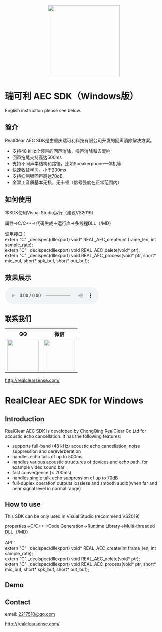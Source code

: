 <p align="center"><img width="230" src="http://realclearsense.com/img/images/github_icon.png"></p>


# 瑞可利 AEC SDK（Windows版）
English instruction please see below.
## 简介
RealClear AEC SDK是由重庆瑞可利科技有限公司开发的回声消除解决方案。
- 支持48 kHz全频带的回声消除，噪声消除和去混响
- 回声拖尾支持高达500ms
- 支持不同声学结构和路径，比如Speakerphone一体机等
- 快速收敛学习，小于200ms
- 支持抑制强回声高达70dB
- 全双工音质基本无损，无卡顿（信号强度在正常范围内）
## 如何使用
本SDK使用Visual Studio运行（建议VS2019）

属性->C/C++->代码生成->运行库->多线程DLL（/MD）

调用接口：  
extern "C" _declspec(dllexport) void* REAL_AEC_create(int frame_len, int sample_rate);  
extern "C" _declspec(dllexport) void REAL_AEC_delete(void* ptr);  
extern "C" _declspec(dllexport) void REAL_AEC_process(void* ptr, short* mic_buf, short* spk_buf, short* out_buf);  
## 效果展示

<audio controls="controls" >
      <source type="audio/mp3" src="https://github.com/realclearsense/Real_AEC_Windows/blob/master/reverberant_room_demo_data/aecout.mp3"></source>
      <p>Your browser does not support the audio element.</p>
</audio>

## 联系我们
|QQ|微信|
|--------|--------|
|<img width="100" src="http://realclearsense.com/img/images/qq.jpg">|<img width="100" src="http://realclearsense.com/img/images/wechat.jpg">|

http://realclearsense.com/


#       
#    
          
# RealClear AEC SDK for Windows
## Introduction
RealClear AEC SDK is developed by ChongQing RealClear Co.Ltd for acoustic echo cancellation. It has the following features:
- supports full-band (48 kHz) acoustic echo cancellation, noise suppression and dereverberation
- handles echo tails of up to 500ms
- handles various acoustic structures of devices and echo path, for example video sound bar
- fast convergence (< 200ms)
- handles single talk echo suppression of up to 70dB
- full-duplex operation outputs lossless and smooth audio(when far and near signal level in normal range)
## How to use
This SDK can be only used in Visual Studio (recommend VS2019)

properties->C/C++->Code Generation->Runtime Library->Multi-threaded DLL（/MD）

API：  
extern "C" _declspec(dllexport) void* REAL_AEC_create(int frame_len, int sample_rate);  
extern "C" _declspec(dllexport) void REAL_AEC_delete(void* ptr);  
extern "C" _declspec(dllexport) void REAL_AEC_process(void* ptr, short* mic_buf, short* spk_buf, short* out_buf);  
## Demo

## Contact
email: 2217510@qq.com

http://realclearsense.com/
